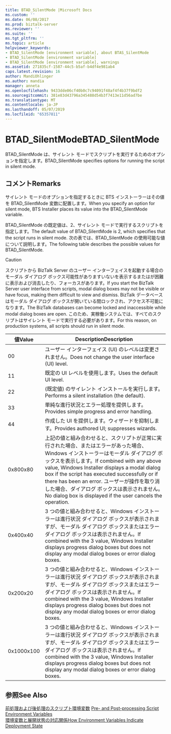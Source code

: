 ```yaml
---
title: BTAD_SilentMode |Microsoft Docs
ms.custom: ''
ms.date: 06/08/2017
ms.prod: biztalk-server
ms.reviewer: ''
ms.suite: ''
ms.tgt_pltfrm: ''
ms.topic: article
helpviewer_keywords:
- BTAD_SilentMode [environment variable], about BTAS_SilentMode
- BTAD_SilentMode [environment variable]
- BTAD_SilentMode [environment variable], warnings
ms.assetid: 271835cf-1587-44c5-b5af-b4df4e981ab4
caps.latest.revision: 16
author: MandiOhlinger
ms.author: mandia
manager: anneta
ms.openlocfilehash: 9433dde06cf40b0c7c94091f48af4f4b37f9bdf2
ms.sourcegitcommit: 381e83d43796a345488d54b3f7413e11d56ad7be
ms.translationtype: MT
ms.contentlocale: ja-JP
ms.lasthandoff: 05/07/2019
ms.locfileid: "65357811"
---
```

# <a name="btadsilentmode"></a><span data-ttu-id="f0647-102">BTAD_SilentMode</span><span class="sxs-lookup"><span data-stu-id="f0647-102">BTAD_SilentMode</span></span>
<span data-ttu-id="f0647-103">BTAD_SilentMode は、サイレント モードでスクリプトを実行するためのオプションを指定します。</span><span class="sxs-lookup"><span data-stu-id="f0647-103">BTAD_SilentMode specifies options for running the script in silent mode.</span></span>  
  
## <a name="remarks"></a><span data-ttu-id="f0647-104">コメント</span><span class="sxs-lookup"><span data-stu-id="f0647-104">Remarks</span></span>  
 <span data-ttu-id="f0647-105">サイレント モードのオプションを指定するときに BTS インストーラーはその値を BTAD_SilentMode 変数に配置します。</span><span class="sxs-lookup"><span data-stu-id="f0647-105">When you specify an option for silent mode, BTS Installer places its value into the BTAD_SilentMode variable.</span></span>  
  
 <span data-ttu-id="f0647-106">BTAD_SilentMode の既定値は、2、サイレント モードで実行するスクリプトを指定します。</span><span class="sxs-lookup"><span data-stu-id="f0647-106">The default value of BTAD_SilentMode is 2, which specifies that the script runs in silent mode.</span></span> <span data-ttu-id="f0647-107">次の表では、BTAD_SilentMode の使用可能な値について説明します。</span><span class="sxs-lookup"><span data-stu-id="f0647-107">The following table describes the possible values for BTAD_SilentMode.</span></span>  
  
> [!CAUTION]
>  <span data-ttu-id="f0647-108">スクリプトから BizTalk Server のユーザー インターフェイスを起動する場合のモーダル ダイアログ ボックス可能性がありますいないを表示するまたはが困難に表示および消去したり、フォーカスがあります。</span><span class="sxs-lookup"><span data-stu-id="f0647-108">If you start the BizTalk Server user interface from scripts, modal dialog boxes may not be visible or have focus, making them difficult to view and dismiss.</span></span> <span data-ttu-id="f0647-109">BizTalk データベースはモーダル ダイアログ ボックスが開いている間ロックされ、アクセス不可能になります。</span><span class="sxs-lookup"><span data-stu-id="f0647-109">The BizTalk databases can become locked and inaccessible while modal dialog boxes are open.</span></span> <span data-ttu-id="f0647-110">このため、実稼働システムでは、すべてのスクリプトはサイレント モードで実行する必要があります。</span><span class="sxs-lookup"><span data-stu-id="f0647-110">For this reason, on production systems, all scripts should run in silent mode.</span></span>  
  
|<span data-ttu-id="f0647-111">値</span><span class="sxs-lookup"><span data-stu-id="f0647-111">Value</span></span>|<span data-ttu-id="f0647-112">Description</span><span class="sxs-lookup"><span data-stu-id="f0647-112">Description</span></span>|  
|-----------|-----------------|  
|<span data-ttu-id="f0647-113">0</span><span class="sxs-lookup"><span data-stu-id="f0647-113">0</span></span>|<span data-ttu-id="f0647-114">ユーザー インターフェイス (UI) のレベルは変更されません。</span><span class="sxs-lookup"><span data-stu-id="f0647-114">Does not change the user interface (UI) level.</span></span>|  
|<span data-ttu-id="f0647-115">1</span><span class="sxs-lookup"><span data-stu-id="f0647-115">1</span></span>|<span data-ttu-id="f0647-116">既定の UI レベルを使用します。</span><span class="sxs-lookup"><span data-stu-id="f0647-116">Uses the default UI level.</span></span>|  
|<span data-ttu-id="f0647-117">2</span><span class="sxs-lookup"><span data-stu-id="f0647-117">2</span></span>|<span data-ttu-id="f0647-118">(既定値) のサイレント インストールを実行します。</span><span class="sxs-lookup"><span data-stu-id="f0647-118">Performs a silent installation (the default).</span></span>|  
|<span data-ttu-id="f0647-119">3</span><span class="sxs-lookup"><span data-stu-id="f0647-119">3</span></span>|<span data-ttu-id="f0647-120">単純な進行状況とエラー処理を提供します。</span><span class="sxs-lookup"><span data-stu-id="f0647-120">Provides simple progress and error handling.</span></span>|  
|<span data-ttu-id="f0647-121">4</span><span class="sxs-lookup"><span data-stu-id="f0647-121">4</span></span>|<span data-ttu-id="f0647-122">作成した UI を提供します。ウィザードを抑制します。</span><span class="sxs-lookup"><span data-stu-id="f0647-122">Provides authored UI; suppresses wizards.</span></span>|  
|<span data-ttu-id="f0647-123">0x80</span><span class="sxs-lookup"><span data-stu-id="f0647-123">0x80</span></span>|<span data-ttu-id="f0647-124">上記の値と組み合わせると、スクリプトが正常に実行された場合、またはエラーがあった場合、Windows インストーラーはモーダル ダイアログ ボックスを表示します。</span><span class="sxs-lookup"><span data-stu-id="f0647-124">If combined with any above value, Windows Installer displays a modal dialog box if the script has executed successfully or if there has been an error.</span></span> <span data-ttu-id="f0647-125">ユーザーが操作を取り消した場合、ダイアログ ボックスは表示されません。</span><span class="sxs-lookup"><span data-stu-id="f0647-125">No dialog box is displayed if the user cancels the operation.</span></span>|  
|<span data-ttu-id="f0647-126">0x40</span><span class="sxs-lookup"><span data-stu-id="f0647-126">0x40</span></span>|<span data-ttu-id="f0647-127">3 つの値と組み合わせると、Windows インストーラーは進行状況 ダイアログ ボックスが表示されますが、モーダル ダイアログ ボックスまたはエラー ダイアログ ボックスは表示されません。</span><span class="sxs-lookup"><span data-stu-id="f0647-127">If combined with the 3 value, Windows Installer displays progress dialog boxes but does not display any modal dialog boxes or error dialog boxes.</span></span>|  
|<span data-ttu-id="f0647-128">0x20</span><span class="sxs-lookup"><span data-stu-id="f0647-128">0x20</span></span>|<span data-ttu-id="f0647-129">3 つの値と組み合わせると、Windows インストーラーは進行状況 ダイアログ ボックスが表示されますが、モーダル ダイアログ ボックスまたはエラー ダイアログ ボックスは表示されません。</span><span class="sxs-lookup"><span data-stu-id="f0647-129">If combined with the 3 value, Windows Installer displays progress dialog boxes but does not display any modal dialog boxes or error dialog boxes.</span></span>|  
|<span data-ttu-id="f0647-130">0x100</span><span class="sxs-lookup"><span data-stu-id="f0647-130">0x100</span></span>|<span data-ttu-id="f0647-131">3 つの値と組み合わせると、Windows インストーラーは進行状況 ダイアログ ボックスが表示されますが、モーダル ダイアログ ボックスまたはエラー ダイアログ ボックスは表示されません。</span><span class="sxs-lookup"><span data-stu-id="f0647-131">If combined with the 3 value, Windows Installer displays progress dialog boxes but does not display any modal dialog boxes or error dialog boxes.</span></span>|  
  
## <a name="see-also"></a><span data-ttu-id="f0647-132">参照</span><span class="sxs-lookup"><span data-stu-id="f0647-132">See Also</span></span>  
 <span data-ttu-id="f0647-133">[前処理および後処理のスクリプト環境変数](../core/pre-and-post-processing-script-environment-variables.md) </span><span class="sxs-lookup"><span data-stu-id="f0647-133">[Pre- and Post-processing Script Environment Variables](../core/pre-and-post-processing-script-environment-variables.md) </span></span>  
 [<span data-ttu-id="f0647-134">環境変数と展開状態の対応関係</span><span class="sxs-lookup"><span data-stu-id="f0647-134">How Environment Variables Indicate Deployment State</span></span>](../core/how-environment-variables-indicate-deployment-state.md)